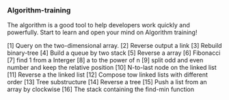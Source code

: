 ### Algorithm-training

The algorithm is a good tool to help developers work quickly and powerfully.
Start to learn and open your mind on Algorithm training!

[1] Query on the two-dimensional array.
[2] Reverse output a link
[3] Rebuild binary-tree
[4] Build a queue by two stack
[5] Reverse a array
[6] Fibonacci
[7] find 1 from a Interger
[8] a to the power of n
[9] split odd and even number and keep the relative position
[10] N-to-last node on the linked list
[11] Reverse a the linked list
[12] Compose tow linked lists with different order
[13] Tree substructure
[14] Reverse a tree
[15] Push a list from an array by clockwise
[16] The stack containing the find-min function